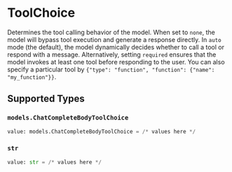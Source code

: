 # ToolChoice

Determines the tool calling behavior of the model.
When set to `none`, the model will bypass tool execution and generate a response directly.
In `auto` mode (the default), the model dynamically decides whether to call a tool or respond with a message.
Alternatively, setting `required` ensures that the model invokes at least one tool before responding to the user.
You can also specify a particular tool by `{"type": "function", "function": {"name": "my_function"}}`.



## Supported Types

### `models.ChatCompleteBodyToolChoice`

```python
value: models.ChatCompleteBodyToolChoice = /* values here */
```

### `str`

```python
value: str = /* values here */
```

